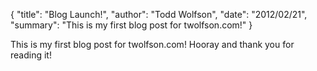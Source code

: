 {
  "title": "Blog Launch!",
  "author": "Todd Wolfson",
  "date": "2012/02/21",
  "summary": "This is my first blog post for twolfson.com!"
}

This is my first blog post for twolfson.com! Hooray and thank you for reading it!